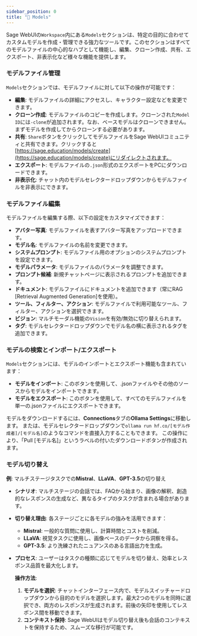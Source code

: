 ```yaml
---
sidebar_position: 0
title: "🤖 Models"
---
```


Sage WebUIの`Workspace`内にある`Models`セクションは、特定の目的に合わせてカスタムモデルを作成・管理できる強力なツールです。このセクションはすべてのモデルファイルの中心的なハブとして機能し、編集、クローン作成、共有、エクスポート、非表示化など様々な機能を提供します。

### モデルファイル管理

`Models`セクションでは、モデルファイルに対して以下の操作が可能です：

* **編集**: モデルファイルの詳細にアクセスし、キャラクター設定などを変更できます。
* **クローン作成**: モデルファイルのコピーを作成します。クローンされた`Model ID`には`-clone`が追加されます。なお、ベースモデルはクローンできません。まずモデルを作成してからクローンする必要があります。
* **共有**: `Share`ボタンをクリックしてモデルファイルをSage WebUIコミュニティと共有できます。クリックすると[https://sage.education/models/create](https://sage.education/models/create)にリダイレクトされます。
* **エクスポート**: モデルファイルの`.json`形式のエクスポートをPCにダウンロードできます。
* **非表示化**: チャット内のモデルセレクタードロップダウンからモデルファイルを非表示にできます。

### モデルファイル編集

モデルファイルを編集する際、以下の設定をカスタマイズできます：

* **アバター写真**: モデルファイルを表すアバター写真をアップロードできます。
* **モデル名**: モデルファイルの名前を変更できます。
* **システムプロンプト**: モデルファイル用のオプションのシステムプロンプトを設定できます。
* **モデルパラメータ**: モデルファイルのパラメータを調整できます。
* **プロンプト候補**: 新規チャットページに表示されるプロンプトを追加できます。
* **ドキュメント**: モデルファイルにドキュメントを追加できます（常にRAG [Retrieval Augmented Generation]を使用）。
* **ツール、フィルター、アクション**: モデルファイルで利用可能なツール、フィルター、アクションを選択できます。
* **ビジョン**: マルチモーダル機能の`Vision`を有効/無効に切り替えられます。
* **タグ**: モデルセレクタードロップダウンでモデル名の横に表示されるタグを追加できます。

### モデルの検索とインポート/エクスポート

`Models`セクションには、モデルのインポートとエクスポート機能も含まれています：

* **モデルをインポート**: このボタンを使用して、.jsonファイルやその他のソースからモデルをインポートできます。
* **モデルをエクスポート**: このボタンを使用して、すべてのモデルファイルを単一の.jsonファイルにエクスポートできます。

モデルをダウンロードするには、**Connections**タブの**Ollama Settings**に移動します。
または、モデルセレクタードロップダウンで`ollama run hf.co/[モデル作成者]/[モデル名]`のようなコマンドを直接入力することもできます。
この操作により、「Pull [モデル名]」というラベルの付いたダウンロードボタンが作成されます。

### モデル切り替え

**例**: マルチステージタスクでの**Mistral**、**LLaVA**、**GPT-3.5**の切り替え

* **シナリオ**: マルチステージの会話では、FAQから始まり、画像の解釈、創造的なレスポンスの生成など、異なるタイプのタスクが含まれる場合があります。
* **切り替え理由**: 各ステージごとに各モデルの強みを活用できます：
  * **Mistral**: 一般的な質問に使用し、計算時間とコストを削減。
  * **LLaVA**: 視覚タスクに使用し、画像ベースのデータから洞察を得る。
  * **GPT-3.5**: より洗練されたニュアンスのある言語出力を生成。
* **プロセス**: ユーザーはタスクの種類に応じてモデルを切り替え、効率とレスポンス品質を最大化します。

    **操作方法**:
    1. **モデルを選択**: チャットインターフェース内で、モデルスイッチャードロップダウンから目的のモデルを選択します。最大2つのモデルを同時に選択でき、両方のレスポンスが生成されます。前後の矢印を使用してレスポンス間を移動できます。
    2. **コンテキスト保持**: Sage WebUIはモデル切り替え後も会話のコンテキストを保持するため、スムーズな移行が可能です。